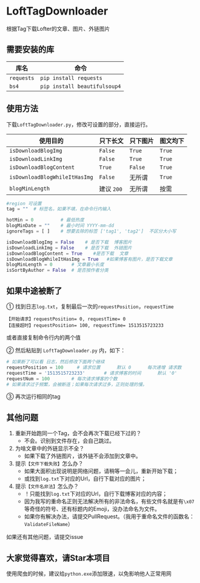 # LoftTagDownloader
根据Tag下载Lofter的文章、图片、外链图片

## 需要安装的库
| 库名       | 命令                         |
| ---------- | ---------------------------- |
| `requests` | `pip install requests`       |
| `bs4`      | `pip install beautifulsoup4` |

## 使用方法

下载`LoftTagDownloader.py`，修改可设置的部分，直接运行。

| 使用目的                      | 只下长文   | 只下图片 | 图文均下 |
| ----------------------------- | ---------- | -------- | -------- |
| `isDownloadBlogImg`           | `False`    | `True`   | `True`   |
| `isDownloadLinkImg`           | `False`    | `True`   | `True`   |
| `isDownloadBlogContent`       | `True`     | `False`  | `True`   |
| `isDownloadBlogWhileItHasImg` | `False`    | 无所谓   | `True`   |
| `blogMinLength`               | 建议 `200` | 无所谓   | 按需     |

```python
#region 可设置
tag = ""  # 标签名，如果不填，在命令行内输入

hotMin = 0          # 最低热度
blogMinDate = ""    # 最小时间 YYYY-mm-dd
ignoreTags = [ ]    # 想要去除的标签 ['tag1', 'tag2']  不区分大小写

isDownloadBlogImg = False    # 是否下载  博客图片
isDownloadLinkImg = False    # 是否下载  外链图片
isDownloadBlogContent = True    #是否下载  文章
isDownloadBlogWhileItHasImg = True   #如果博客有图片，是否下载文章
blogMinLength = 0       # 文章最小长度
isSortByAuthor = False  # 是否按作者分类
```

## 如果中途被断了

① 找到日志`log.txt`，复制最后一次的`requestPosition`，`requestTime`

```
【开始请求】requestPosition= 0, requestTime= 0
【连接超时】requestPosition= 100, requestTime= 1513515723233
```

或者直接复制命令行内的两个值

② 然后粘贴到 `LoftTagDownloader.py` 内，如下：

```python
# 如果断了可以看 日志，然后修改下面两个继续
requestPosition = 100     # 请求位置      默认 0      每次递增 请求数
requestTime = '1513515723233'       # 请求博客的时间      默认 '0'
requestNum = 100        # 每次请求博客的个数
# 如果请求过于频繁，会被断连；如果每次请求过多，正则处理的慢。
```

③ 再次运行相同的tag

## 其他问题

1. 重新开始跑同一个Tag，会不会再次下载已经下过的？
    - 不会。识别到文件存在，会自己跳过。
2. 为啥文章中的外链显示不全？
    - 如果下载了外链图片，该外链不会添加到文章中。
3. 提示`【文件下载失败】`怎么办？
    - 如果大面积出现说明是网络问题，请稍等一会儿，重新开始下载；
    - 或找到`log.txt`下对应的Url，自行下载对应的图片；
4. 提示`【文件名非法】`怎么办？
    - ！只能找到`log.txt`下对应的Url，自行下载博客对应的内容；
    - 因为我写的重命名正则无法解决所有的非法命名，有些文件名就是有`\x07`等奇怪的符号、还有标题内的Emoji，没办法命名为文件。
    - 如果你有解决办法，请提交PullRequest。（我用于重命名文件的函数名：`ValidateFileName`）

如果还有其他问题，请提交issue

## 大家觉得喜欢，请Star本项目

使用爬虫的时候，建议给`python.exe`添加限速，以免影响他人正常用网
